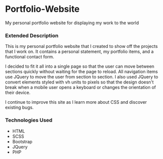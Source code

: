 # Portfolio-Website
My personal portfolio website for displaying my work to the world 

<h3>Extended Description</h3>
<p>This is my personal portfolio website that I created to show off the projects that I work on. It contains a personal statement, my portfolio items, and a functional contact form.</p> 

<p>I decided to fit it all into a single page so that the user can move between sections quickly without waiting for the page to reload. All navigation items use JQuery to move the user from section to section. I also used JQuery to convert elements styled with vh units to pixels so that the design doesn't break when a mobile user opens a keyboard or changes the orientation of their device.</p>

<p>I continue to improve this site as I learn more about CSS and discover existing bugs.</p>


<h3>Technologies Used</h3>
<ul>
  <li>HTML</li>
  <li>SCSS</li>
  <li>Bootstrap</li>
  <li>JQuery</li>
  <li>PHP</li>
</ul>
